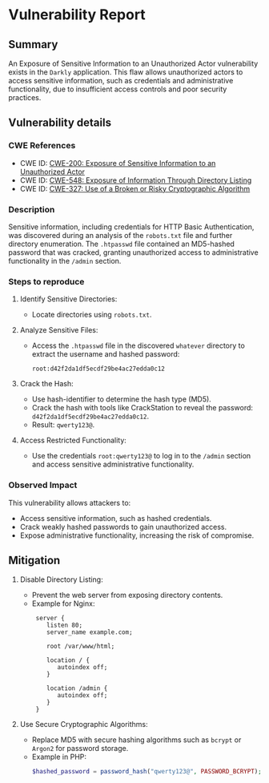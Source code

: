 # Vulnerability Report

## Summary

An Exposure of Sensitive Information to an Unauthorized Actor vulnerability exists in the `Darkly` application. This flaw allows unauthorized actors to access sensitive information, such as credentials and administrative functionality, due to insufficient access controls and poor security practices.

## Vulnerability details

### CWE References

- CWE ID: [CWE-200: Exposure of Sensitive Information to an Unauthorized Actor](https://cwe.mitre.org/data/definitions/200.html)
- CWE ID: [CWE-548: Exposure of Information Through Directory Listing](https://cwe.mitre.org/data/definitions/548.html)
- CWE ID: [CWE-327: Use of a Broken or Risky Cryptographic Algorithm](https://cwe.mitre.org/data/definitions/327.html)

### Description

Sensitive information, including credentials for HTTP Basic Authentication, was discovered during an analysis of the `robots.txt` file and further directory enumeration. The `.htpasswd` file contained an MD5-hashed password that was cracked, granting unauthorized access to administrative functionality in the `/admin` section.

### Steps to reproduce

1. Identify Sensitive Directories:
   - Locate directories using `robots.txt`.

2. Analyze Sensitive Files:
   - Access the `.htpasswd` file in the discovered `whatever` directory to extract the username and hashed password:
     ```
     root:d42f2da1df5ecdf29be4ac27edda0c12
     ```

3. Crack the Hash:
   - Use hash-identifier to determine the hash type (MD5).
   - Crack the hash with tools like CrackStation to reveal the password: `d42f2da1df5ecdf29be4ac27edda0c12`.
   - Result: `qwerty123@`.

4. Access Restricted Functionality:
   - Use the credentials `root:qwerty123@` to log in to the `/admin` section and access sensitive administrative functionality.

### Observed Impact

This vulnerability allows attackers to:
- Access sensitive information, such as hashed credentials.
- Crack weakly hashed passwords to gain unauthorized access.
- Expose administrative functionality, increasing the risk of compromise.

## Mitigation

1. Disable Directory Listing:
   - Prevent the web server from exposing directory contents.
   - Example for Nginx:
     ```
      server {
         listen 80;
         server_name example.com;

         root /var/www/html;

         location / {
            autoindex off;
         }

         location /admin {
            autoindex off;
         }
      }
     ```

2. Use Secure Cryptographic Algorithms:
   - Replace MD5 with secure hashing algorithms such as `bcrypt` or `Argon2` for password storage.
   - Example in PHP:
     ```php
     $hashed_password = password_hash("qwerty123@", PASSWORD_BCRYPT);
     ```

